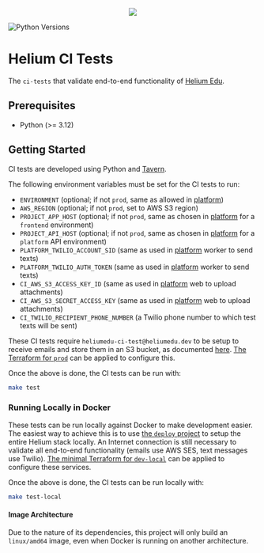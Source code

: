 <p align="center"><img src="https://www.heliumedu.com/assets/img/logo_full_blue.png" /></p>

![Python Versions](https://img.shields.io/badge/python-%203.10%20|%203.11%20|%203.12%20-blue)

# Helium CI Tests

The `ci-tests` that validate end-to-end functionality of [Helium Edu](https://www.heliumedu.com/).

## Prerequisites

- Python (>= 3.12)

## Getting Started

CI tests are developed using Python and [Tavern](https://taverntesting.github.io/).

The following environment variables must be set for the CI tests to run:

- `ENVIRONMENT` (optional; if not `prod`, same as allowed in [platform](https://github.com/HeliumEdu/platform?tab=readme-ov-file#project-information))
- `AWS_REGION` (optional; if not `prod`, set to AWS S3 region)
- `PROJECT_APP_HOST` (optional; if not `prod`, same as chosen in [platform](https://github.com/HeliumEdu/platform/blob/main/conf/configs/common.py#L32) for a `frontend` environment)
- `PROJECT_API_HOST` (optional; if not `prod`, same as chosen in [platform](https://github.com/HeliumEdu/platform/blob/main/conf/configs/common.py#L32) for a `platform` API environment)
- `PLATFORM_TWILIO_ACCOUNT_SID` (same as used in [platform](https://github.com/HeliumEdu/platform) worker to send texts)
- `PLATFORM_TWILIO_AUTH_TOKEN` (same as used in [platform](https://github.com/HeliumEdu/platform) worker to send texts)
- `CI_AWS_S3_ACCESS_KEY_ID` (same as used in [platform](https://github.com/HeliumEdu/platform) web to upload attachments)
- `CI_AWS_S3_SECRET_ACCESS_KEY` (same as used in [platform](https://github.com/HeliumEdu/platform) web to upload attachments)
- `CI_TWILIO_RECIPIENT_PHONE_NUMBER` (a Twilio phone number to which test texts will be sent)

These CI tests require `heliumedu-ci-test@heliumedu.dev` to be setup to receive emails and store them in an S3
bucket, as documented [here](https://docs.aws.amazon.com/ses/latest/DeveloperGuide/receiving-email-getting-started.html).
[The Terraform for `prod`](https://github.com/HeliumEdu/deploy/tree/main/terraform/environments/prod#readme) can be
applied to configure this.

Once the above is done, the CI tests can be run with:

```sh
make test
```

### Running Locally in Docker

These tests can be run locally against Docker to make development easier. The easiest way to achieve this is to use
[the `deploy` project](https://github.com/HeliumEdu/deploy?tab=readme-ov-file#docker-setup) to setup the entire Helium
stack locally. An Internet connection is still necessary to validate all end-to-end functionality (emails use
AWS SES, text messages use Twilio). [The minimal Terraform for `dev-local`](https://github.com/HeliumEdu/deploy/tree/main/terraform/environments/dev-local#readme)
can be applied to configure these services.

Once the above is done, the CI tests can be run locally with:

```sh
make test-local
```

#### Image Architecture

Due to the nature of its dependencies, this project will only build an `linux/amd64` image, even when Docker is running
on another architecture.
